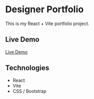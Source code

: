 # Designer Portfolio

This is my React + Vite portfolio project.

## Live Demo

[Live Demo](https://sayan-biswas01.github.io/SmsrtWatch-Landing_page/)

## Technologies

- React
- Vite
- CSS / Bootstrap
